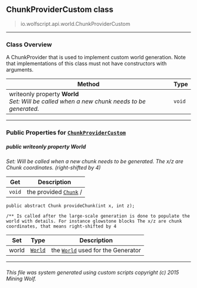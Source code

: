 ## ChunkProviderCustom __class__

>io.wolfscript.api.world.ChunkProviderCustom

---

### Class Overview

A ChunkProvider that is used to implement custom world generation. Note that implementations of this class must not have constructors with arguments.

Method | Type   
--- | :--- 
 writeonly property __World__ <br> _Set: Will be called when a new chunk needs to be generated._ | `void`



---


### Public Properties for [`ChunkProviderCustom`](ChunkProviderCustom.md)

##### <a id='world'></a>public  writeonly property __World__

_Set: Will be called when a new chunk needs to be generated. The x/z are Chunk coordinates. (right-shifted by 4)_

Get | Description
--- | --- 
`void` | the provided [`Chunk`](Chunk.md) /
    public abstract Chunk provideChunk(int x, int z);

    /** Is called after the large-scale generation is done to populate the world with details. For instance glowstone blocks The x/z are chunk coordinates, that means right-shifted by 4

Set | Type | Description  
--- | --- | --- 
world | [`World`](World.md) | the [`World`](World.md) used for the Generator


---


###### This file was system generated using custom scripts copyright (c) 2015 Mining Wolf.
	

